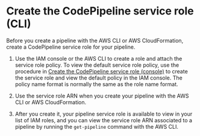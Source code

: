 # Create the CodePipeline service role \(CLI\)<a name="pipelines-create-service-role-cli"></a>

Before you create a pipeline with the AWS CLI or AWS CloudFormation, create a CodePipeline service role for your pipeline\.

1. Use the IAM console or the AWS CLI to create a role and attach the service role policy\. To view the default service role policy, use the procedure in [Create the CodePipeline service role \(console\)](pipelines-create-service-role-console.md) to create the service role and view the default policy in the IAM console\. The policy name format is normally the same as the role name format\.

1. Use the service role ARN when you create your pipeline with the AWS CLI or AWS CloudFormation\. 

1. After you create it, your pipeline service role is available to view in your list of IAM roles, and you can view the service role ARN associated to a pipeline by running the `get-pipeline` command with the AWS CLI\.